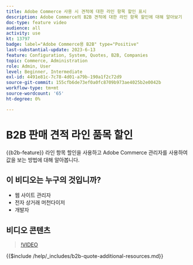 ```yaml
---
title: Adobe Commerce 사용 시 견적에 대한 라인 항목 할인 표시
description: Adobe Commerce의 B2B 견적에 대한 라인 항목 할인에 대해 알아보기
doc-type: feature video
audience: all
activity: use
kt: 13797
badge: label="Adobe Commerce용 B2B" type="Positive"
last-substantial-update: 2023-6-13
feature: Configuration, System, Quotes, B2B, Companies
topic: Commerce, Administration
role: Admin, User
level: Beginner, Intermediate
exl-id: 4491e81c-7c78-4d01-a79b-190a1f2c72d9
source-git-commit: 155cfb6de73ef0a0fc8709b973ae4025b2e0042b
workflow-type: tm+mt
source-wordcount: '65'
ht-degree: 0%

---
```


# B2B 판매 견적 라인 품목 할인

{{b2b-feature}}
라인 항목 할인을 사용하고 Adobe Commerce 관리자를 사용하여 값을 보는 방법에 대해 알아봅니다.

## 이 비디오는 누구의 것입니까?

- 웹 사이트 관리자
- 전자 상거래 머천다이저
- 개발자

## 비디오 콘텐츠

>[!VIDEO](https://video.tv.adobe.com/v/3420415?learn=on)

{{$include /help/_includes/b2b-quote-additional-resources.md}}
